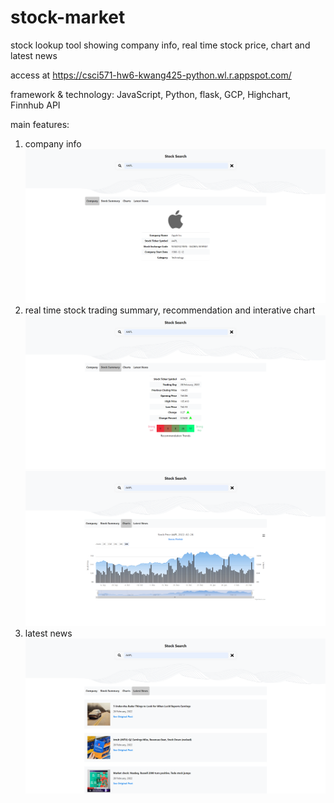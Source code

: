 # stock-market
stock lookup tool showing company info, real time stock price, chart and latest news

access at https://csci571-hw6-kwang425-python.wl.r.appspot.com/

framework & technology: JavaScript, Python, flask, GCP, Highchart, Finnhub API

main features:
1. company info ![alt text](https://github.com/kaiwangx/stock-market/blob/master/img/company.PNG?raw=true)
2. real time stock trading summary, recommendation and interative chart ![alt text](https://github.com/kaiwangx/stock-market/blob/master/img/summary.PNG?raw=true) ![alt text](https://github.com/kaiwangx/stock-market/blob/master/img/chart.PNG?raw=true)
3. latest news ![alt text](https://github.com/kaiwangx/stock-market/blob/master/img/news.PNG?raw=true)

